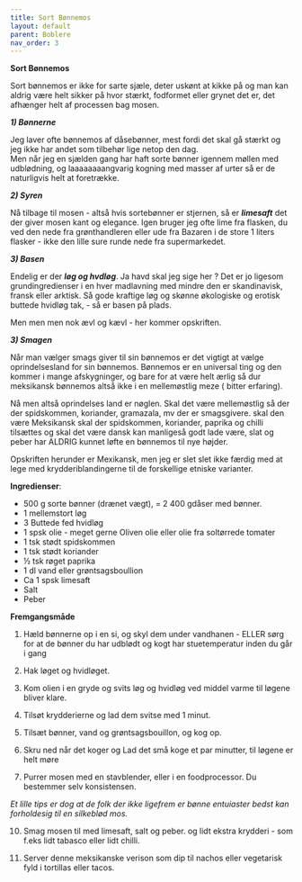 ```yaml
---
title: Sort Bønnemos
layout: default
parent: Boblere
nav_order: 3
---
```


**Sort Bønnemos**

Sort bønnemos er ikke for sarte sjæle, deter uskønt at kikke på og man kan aldrig være helt sikker på hvor stærkt, fodformet eller grynet det er, det afhænger helt af processen bag mosen.

***1) Bønnerne***
   
   Jeg laver ofte bønnemos af dåsebønner, mest fordi det skal gå stærkt og jeg ikke har andet som tilbehør lige netop den dag.  
   Men når jeg en sjælden gang har haft sorte bønner igennem møllen med udblødning, og laaaaaaaangvarig kogning med masser af urter så er de naturligvis helt at foretrække.

***2) Syren***
   
   Nå tilbage til mosen - altså hvis sortebønner er stjernen, så er ***limesaft*** det der giver mosen kant og elegance. Igen bruger jeg ofte lime fra flasken, du ved den nede fra grønthandleren eller ude fra Bazaren i de store 1 liters flasker - ikke den lille sure runde nede fra supermarkedet. 


***3) Basen***

Endelig er der ***løg og hvdløg***. Ja havd skal jeg sige her ? Det er jo ligesom grundingredienser i en hver madlavning med mindre den er skandinavisk, fransk eller arktisk. Så gode kraftige løg og skønne økologiske og erotisk buttede hvidløg tak, - så er basen på plads. 

Men men men nok ævl og kævl - her kommer opskriften. 

***3) Smagen***

Når man vælger smags giver til sin bønnemos er det vigtigt at vælge oprindelsesland for sin bønnemos. Bønnemos er en universal ting og den kommer i mange afskygninger, og bare for at være helt ærlig så dur meksikansk bønnemos altså ikke i en mellemøstlig meze ( bitter erfaring).

Nå men altså oprindelses land er nøglen. Skal det være mellemøstlig så der der spidskommen, koriander, gramazala, mv der er smagsgivere. skal den være Meksikansk skal der spidskommen, koriander, paprika og chilli tilsættes og skal det være dansk kan manligeså godt lade være, slat og peber har ALDRIG kunnet løfte en bønnemos til nye højder.

Opskriften herunder er Mexikansk, men jeg er slet slet ikke færdig med at lege med krydderiblandingerne til de forskellige etniske varianter. 

**Ingredienser**: 

- 500 g sorte bønner (drænet vægt), = 2 400 gdåser med bønner.
- 1 mellemstort løg
- 3 Buttede fed hvidløg
- 1 spsk olie - meget gerne Oliven olie eller olie fra soltørrede tomater
- 1 tsk stødt spidskommen
- 1 tsk stødt koriander
- ½ tsk røget paprika
- 1 dl vand eller grøntsagsboullion
- Ca 1 spsk limesaft
- Salt
- Peber

**Fremgangsmåde**

1) Hæld bønnerne op i en si, og skyl dem under vandhanen -  ELLER sørg for at de bønner du har udblødt og kogt har stuetemperatur inden du går i gang

2) Hak løget og hvidløget.
   
3) Kom olien i en gryde og svits løg og hvidløg ved middel varme til løgene bliver klare.
   
4) Tilsøt krydderierne og lad dem  svitse med 1 minut.
   
5) Tilsæt bønner, vand og grøntsagsbouillon, og kog op. 
   
6) Skru ned når det koger og Lad det små koge et par minutter, til løgene er helt møre
   
7)  Purrer mosen med en stavblender, eller i en foodprocessor. Du bestemmer selv konsistensen.

*Et lille tips er dog at de folk der ikke ligefrem er bønne entuiaster bedst kan forholdesig til en silkeblød mos.*

10) Smag mosen til med limesaft, salt og peber. og lidt ekstra krydderi - som f.eks lidt tabasco eller lidt chilli.

11) Server denne meksikanske verison som dip til nachos eller vegetarisk fyld i tortillas eller tacos.
